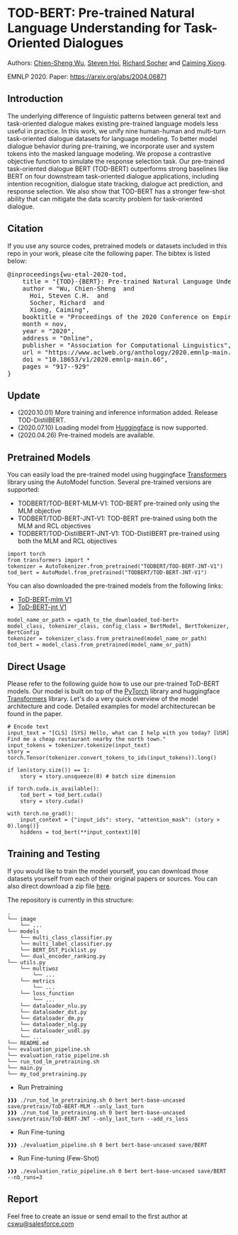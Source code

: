 # TOD-BERT: Pre-trained Natural Language Understanding for Task-Oriented Dialogues 

Authors: [Chien-Sheng Wu](https://jasonwu0731.github.io/), [Steven Hoi](http://mysmu.edu.sg/faculty/chhoi/), [Richard Socher](https://www.socher.org/) and [Caiming Xiong](http://cmxiong.com/). 

EMNLP 2020. Paper: https://arxiv.org/abs/2004.06871


## Introduction
The underlying difference of linguistic patterns between general text and task-oriented dialogue makes existing pre-trained language models less useful in practice. In this work, we unify nine human-human and multi-turn task-oriented dialogue datasets for language modeling. To better model dialogue behavior during pre-training, we incorporate user and system tokens into the masked language modeling. We propose a contrastive objective function to simulate the response selection task. Our pre-trained task-oriented dialogue BERT (TOD-BERT) outperforms strong baselines like BERT on four downstream task-oriented dialogue applications, including intention recognition, dialogue state tracking, dialogue act prediction, and response selection. We also show that TOD-BERT has a stronger few-shot ability that can mitigate the data scarcity problem for task-oriented dialogue.


## Citation
If you use any source codes, pretrained models or datasets included in this repo in your work, please cite the following paper. The bibtex is listed below:
<pre>
@inproceedings{wu-etal-2020-tod,
    title = "{TOD}-{BERT}: Pre-trained Natural Language Understanding for Task-Oriented Dialogue",
    author = "Wu, Chien-Sheng  and
      Hoi, Steven C.H.  and
      Socher, Richard  and
      Xiong, Caiming",
    booktitle = "Proceedings of the 2020 Conference on Empirical Methods in Natural Language Processing (EMNLP)",
    month = nov,
    year = "2020",
    address = "Online",
    publisher = "Association for Computational Linguistics",
    url = "https://www.aclweb.org/anthology/2020.emnlp-main.66",
    doi = "10.18653/v1/2020.emnlp-main.66",
    pages = "917--929"
}
</pre>


## Update
* (2020.10.01) More training and inference information added. Release TOD-DistilBERT.
* (2020.07.10) Loading model from [Huggingface](https://huggingface.co/) is now supported.
* (2020.04.26) Pre-trained models are available.


## Pretrained Models
You can easily load the pre-trained model using huggingface [Transformers](https://github.com/huggingface/transformers) library using the AutoModel function. Several pre-trained versions are supported:
* TODBERT/TOD-BERT-MLM-V1: TOD-BERT pre-trained only using the MLM objective
* TODBERT/TOD-BERT-JNT-V1: TOD-BERT pre-trained using both the MLM and RCL objectives
* TODBERT/TOD-DistilBERT-JNT-V1: TOD-DistilBERT pre-trained using both the MLM and RCL objectives
```
import torch
from transformers import *
tokenizer = AutoTokenizer.from_pretrained("TODBERT/TOD-BERT-JNT-V1")
tod_bert = AutoModel.from_pretrained("TODBERT/TOD-BERT-JNT-V1")
```

You can also downloaded the pre-trained models from the following links:
* [ToD-BERT-mlm V1](https://drive.google.com/file/d/1vxqTda4MIYb1VDIA4NOokq7uCM4MW_1J/view?usp=sharing)
* [ToD-BERT-jnt V1](https://drive.google.com/file/d/17F-wS4PwR6iz-Ubj0TaNsxNyMscgO3VV/view?usp=sharing)
```
model_name_or_path = <path_to_the_downloaded_tod-bert>
model_class, tokenizer_class, config_class = BertModel, BertTokenizer, BertConfig
tokenizer = tokenizer_class.from_pretrained(model_name_or_path)
tod_bert = model_class.from_pretrained(model_name_or_path)
```

## Direct Usage
Please refer to the following guide how to use our pre-trained ToD-BERT models. Our model is built on top of the [PyTorch](https://pytorch.org/) library and huggingface [Transformers](https://github.com/huggingface/transformers) library. Let's do a very quick overview of the model architecture and code. Detailed examples for model architecturecan be found in the paper.

```
# Encode text 
input_text = "[CLS] [SYS] Hello, what can I help with you today? [USR] Find me a cheap restaurant nearby the north town."
input_tokens = tokenizer.tokenize(input_text)
story = torch.Tensor(tokenizer.convert_tokens_to_ids(input_tokens)).long()

if len(story.size()) == 1: 
    story = story.unsqueeze(0) # batch size dimension

if torch.cuda.is_available(): 
    tod_bert = tod_bert.cuda()
    story = story.cuda()

with torch.no_grad():
    input_context = {"input_ids": story, "attention_mask": (story > 0).long()}
    hiddens = tod_bert(**input_context)[0] 
```

## Training and Testing
If you would like to train the model yourself, you can download those datasets yourself from each of their original papers or sources. You can also direct download a zip file [here](https://drive.google.com/file/d/1EnGX0UF4KW6rVBKMF3fL-9Q2ZyFKNOIy/view?usp=sharing).

The repository is currently in this structure:
```
.
└── image
    └── ...
└── models
    └── multi_class_classifier.py
    └── multi_label_classifier.py
    └── BERT_DST_Picklist.py
    └── dual_encoder_ranking.py
└── utils.py
    └── multiwoz
        └── ...
    └── metrics
        └── ...
    └── loss_function
        └── ...
    └── dataloader_nlu.py
    └── dataloader_dst.py
    └── dataloader_dm.py
    └── dataloader_nlg.py
    └── dataloader_usdl.py
    └── ...
└── README.md
└── evaluation_pipeline.sh
└── evaluation_ratio_pipeline.sh
└── run_tod_lm_pretraining.sh
└── main.py
└── my_tod_pretraining.py
```

* Run Pretraining
```console
❱❱❱ ./run_tod_lm_pretraining.sh 0 bert bert-base-uncased save/pretrain/ToD-BERT-MLM --only_last_turn
❱❱❱ ./run_tod_lm_pretraining.sh 0 bert bert-base-uncased save/pretrain/ToD-BERT-JNT --only_last_turn --add_rs_loss
```

* Run Fine-tuning
```console
❱❱❱ ./evaluation_pipeline.sh 0 bert bert-base-uncased save/BERT
```

* Run Fine-tuning (Few-Shot)
```console
❱❱❱ ./evaluation_ratio_pipeline.sh 0 bert bert-base-uncased save/BERT --nb_runs=3 
```

## Report
Feel free to create an issue or send email to the first author at cswu@salesforce.com

